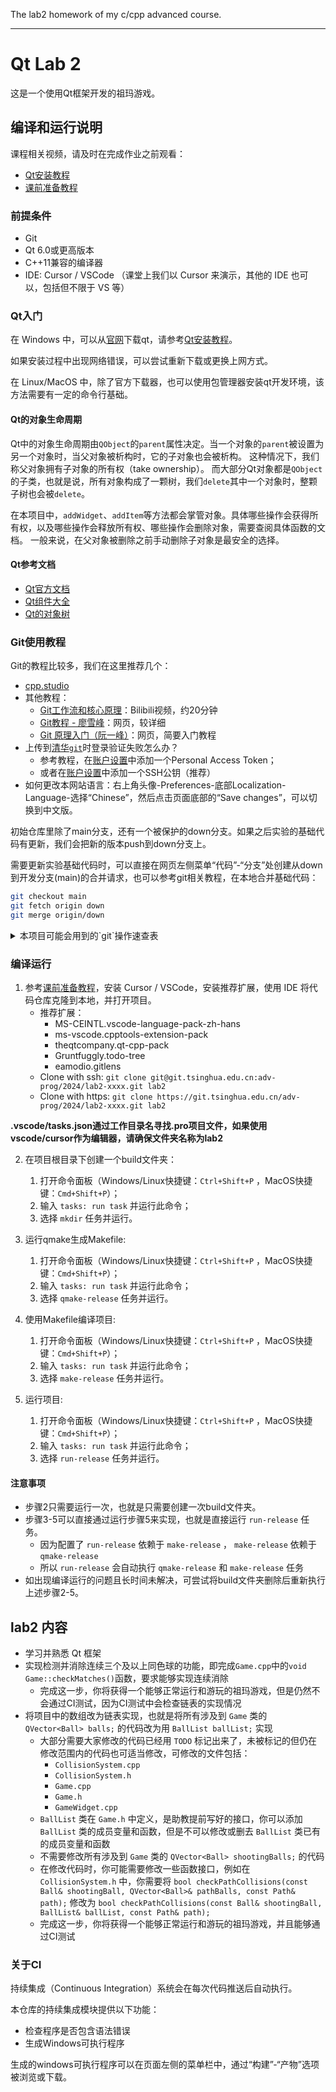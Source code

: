 The lab2 homework of my c/cpp advanced course.

---

# Qt Lab 2

这是一个使用Qt框架开发的祖玛游戏。

## 编译和运行说明

课程相关视频，请及时在完成作业之前观看：

- [Qt安装教程](https://meeting.tencent.com/crm/NXBPkX8K4c)
- [课前准备教程](https://meeting.tencent.com/crm/lR9GLWENe4)

### 前提条件

- Git
- Qt 6.0或更高版本
- C++11兼容的编译器
- IDE: Cursor / VSCode （课堂上我们以 Cursor 来演示，其他的 IDE 也可以，包括但不限于 VS 等）

### Qt入门

在 Windows 中，可以从[官网](https://www.qt.io/download-qt-installer-oss)下载qt，请参考[Qt安装教程](https://meeting.tencent.com/crm/NXBPkX8K4c)。

如果安装过程中出现网络错误，可以尝试重新下载或更换上网方式。

在 Linux/MacOS 中，除了官方下载器，也可以使用包管理器安装qt开发环境，该方法需要有一定的命令行基础。

#### Qt的对象生命周期

Qt中的对象生命周期由`QObject`的`parent`属性决定。当一个对象的`parent`被设置为另一个对象时，当父对象被析构时，它的子对象也会被析构。
这种情况下，我们称父对象拥有子对象的所有权（take ownership）。
而大部分Qt对象都是`QObject`的子类，也就是说，所有对象构成了一颗树，我们`delete`其中一个对象时，整颗子树也会被`delete`。

在本项目中，`addWidget`、`addItem`等方法都会掌管对象。具体哪些操作会获得所有权，以及哪些操作会释放所有权、哪些操作会删除对象，需要查阅具体函数的文档。
一般来说，在父对象被删除之前手动删除子对象是最安全的选择。

#### Qt参考文档

- [Qt官方文档](https://doc.qt.io/qt-6/index.html)
- [Qt组件大全](https://doc.qt.io/qt-6/gallery.html)
- [Qt的对象树](https://doc.qt.io/qt-6/objecttrees.html)

### Git使用教程

Git的教程比较多，我们在这里推荐几个：

- [cpp.studio](https://cpp.studio/toolchain/git/)
- 其他教程：
    - [Git工作流和核心原理](https://www.bilibili.com/video/BV1r3411F7kn)：Bilibili视频，约20分钟
    - [Git教程 - 廖雪峰](https://www.liaoxuefeng.com/wiki/896043488029600)：网页，较详细
    - [Git 原理入门（阮一峰）](http://www.ruanyifeng.com/blog/2018/10/git-internals.html)：网页，简要入门教程
- 上传到[清华`git`](https://git.tsinghua.edu.cn/)时登录验证失败怎么办？
    - 参考教程，在[账户设置](https://git.tsinghua.edu.cn/-/user_settings/personal_access_tokens)中添加一个Personal Access Token；
    - 或者在[账户设置](https://git.tsinghua.edu.cn/-/user_settings/keys)中添加一个SSH公钥（推荐）
- 如何更改本网站语言：右上角头像-Preferences-底部Localization-Language-选择“Chinese”，然后点击页面底部的“Save changes”，可以切换到中文版。

初始仓库里除了main分支，还有一个被保护的down分支。如果之后实验的基础代码有更新，我们会把新的版本push到down分支上。

需要更新实验基础代码时，可以直接在网页左侧菜单“代码”-“分支”处创建从down到开发分支(main)的合并请求，也可以参考git相关教程，在本地合并基础代码：

```bash
git checkout main
git fetch origin down
git merge origin/down
```

<details>
<summary>
本项目可能会用到的`git`操作速查表
</summary>

#### 基础操作

以下所有命令中`<word>`需要替换为你自己的内容。

设置用户名和邮箱：

```bash
git config --global user.email "<your email>"
git config --global user.name "<your name>"
# 例：
git config --global user.email "email@example.com"
git config --global user.name "San Zhang"
```

将代码从网上下载至本地：

```bash
git clone <repo-url>
# 例：
git clone https://git.tsinghua.edu.cn/adv-prog/2022/leveldb-sk/
```

进入仓库目录，查看当前仓库状态：

```bash
git status
```

添加文件到暂存区：

```bash
git add <files>
# 例：添加当前目录下的所有文件。“.”表示当前目录。
git add .
```

提交暂存区的文件至版本库：

```bash
git commit -m "<your message>"
# 例：
git commit -m "Create a new file"
```

#### 同步操作

添加一个远程地址：

```bash
git remote add <remote_name> <remote_url>
# 例：
git remote add upstream https://git.tsinghua.edu.cn/adv-prog/2022/leveldb-sk/
```

推送版本库的文件至远程仓库（如清华`git`）：

```bash
git push <remote> <branch>
# 例：
git push origin main
```

从远程库中下载更新：

```bash
git fetch origin main
git merge origin/main # 合并origin远程的main分支到本地的当前分支
# 或将两步合为一步：
git pull
```

#### 分支操作

创建一个新分支：

```bash
git branch <branch_name>
# 例：
git branch patch_1
```

切换到某分支：

```bash
git checkout <branch_name>
# 例：
git checkout patch_1
# 切换回来main分支：
git checkout main
```

</details>

### 编译运行

1. 参考[课前准备教程](https://meeting.tencent.com/crm/lR9GLWENe4)，安装 Cursor / VSCode，安装推荐扩展，使用 IDE 将代码仓库克隆到本地，并打开项目。
   - 推荐扩展：
     - MS-CEINTL.vscode-language-pack-zh-hans
     - ms-vscode.cpptools-extension-pack
     - theqtcompany.qt-cpp-pack
     - Gruntfuggly.todo-tree
     - eamodio.gitlens
   - Clone with ssh: `git clone git@git.tsinghua.edu.cn:adv-prog/2024/lab2-xxxx.git lab2`
   - Clone with https: `git clone https://git.tsinghua.edu.cn/adv-prog/2024/lab2-xxxx.git lab2`

**.vscode/tasks.json通过工作目录名寻找.pro项目文件，如果使用vscode/cursor作为编辑器，请确保文件夹名称为lab2**

2. 在项目根目录下创建一个build文件夹：
   1. 打开命令面板（Windows/Linux快捷键：`Ctrl+Shift+P` ，MacOS快捷键：`Cmd+Shift+P`）；
   2. 输入 `tasks: run task` 并运行此命令；
   3. 选择 `mkdir` 任务并运行。

3. 运行qmake生成Makefile:
   1. 打开命令面板（Windows/Linux快捷键：`Ctrl+Shift+P` ，MacOS快捷键：`Cmd+Shift+P`）；
   2. 输入 `tasks: run task` 并运行此命令；
   3. 选择 `qmake-release` 任务并运行。

4. 使用Makefile编译项目:
   1. 打开命令面板（Windows/Linux快捷键：`Ctrl+Shift+P` ，MacOS快捷键：`Cmd+Shift+P`）；
   2. 输入 `tasks: run task` 并运行此命令；
   3. 选择 `make-release` 任务并运行。

5. 运行项目:
   1. 打开命令面板（Windows/Linux快捷键：`Ctrl+Shift+P` ，MacOS快捷键：`Cmd+Shift+P`）；
   2. 输入 `tasks: run task` 并运行此命令；
   3. 选择 `run-release` 任务并运行。

#### 注意事项

- 步骤2只需要运行一次，也就是只需要创建一次build文件夹。
- 步骤3-5可以直接通过运行步骤5来实现，也就是直接运行 `run-release` 任务。
  - 因为配置了 `run-release` 依赖于 `make-release` ， `make-release` 依赖于 `qmake-release`
  - 所以 `run-release` 会自动执行 `qmake-release` 和 `make-release` 任务
- 如出现编译运行的问题且长时间未解决，可尝试将build文件夹删除后重新执行上述步骤2-5。

## lab2 内容

- 学习并熟悉 Qt 框架
- 实现检测并消除连续三个及以上同色球的功能，即完成`Game.cpp`中的`void Game::checkMatches()`函数，要求能够实现连续消除
  - 完成这一步，你将获得一个能够正常运行和游玩的祖玛游戏，但是仍然不会通过CI测试，因为CI测试中会检查链表的实现情况
- 将项目中的数组改为链表实现，也就是将所有涉及到 `Game` 类的 `QVector<Ball> balls;` 的代码改为用 `BallList ballList;` 实现
  - 大部分需要大家修改的代码已经用 `TODO` 标记出来了，未被标记的但仍在修改范围内的代码也可适当修改，可修改的文件包括：
    - `CollisionSystem.cpp`
    - `CollisionSystem.h`
    - `Game.cpp`
    - `Game.h`
    - `GameWidget.cpp`
  - `BallList` 类在 `Game.h` 中定义，是助教提前写好的接口，你可以添加 `BallList` 类的成员变量和函数，但是不可以修改或删去 `BallList` 类已有的成员变量和函数
  - 不需要修改所有涉及到 `Game` 类的 `QVector<Ball> shootingBalls;` 的代码
  - 在修改代码时，你可能需要修改一些函数接口，例如在 `CollisionSystem.h` 中，你需要将 `bool checkPathCollisions(const Ball& shootingBall, QVector<Ball>& pathBalls, const Path& path);` 修改为 `bool checkPathCollisions(const Ball& shootingBall, BallList& ballList, const Path& path);`
  - 完成这一步，你将获得一个能够正常运行和游玩的祖玛游戏，并且能够通过CI测试

### 关于CI

持续集成（Continuous Integration）系统会在每次代码推送后自动执行。

本仓库的持续集成模块提供以下功能：

- 检查程序是否包含语法错误
- 生成Windows可执行程序

生成的windows可执行程序可以在页面左侧的菜单栏中，通过“构建”-“产物”选项被浏览或下载。
